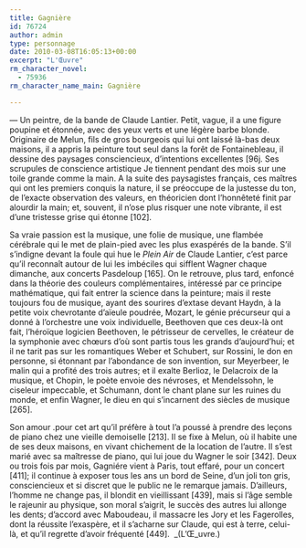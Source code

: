 ```yaml
---
title: Gagnière
id: 76724
author: admin
type: personnage
date: 2010-03-08T16:05:13+00:00
excerpt: "L'Œuvre"
rm_character_novel:
  - 75936
rm_character_name_main: Gagnière

---
```

— Un peintre, de la bande de Claude Lantier. Petit, vague, il a une figure poupine et étonnée, avec des yeux verts et une légère barbe blonde. Originaire de Melun, fils de gros bourgeois qui lui ont laissé là-bas deux maisons, il a appris la peinture tout seul dans la forêt de Fontainebleau, il dessine des paysages consciencieux, d&rsquo;intentions excellentes [96j. Ses scrupules de conscience artistique Je tiennent pendant des mois sur une toile grande comme la main. A la suite des paysagistes français, ces maîtres qui ont les premiers conquis la nature, il se préoccupe de la justesse du ton, de l&rsquo;exacte observation des valeurs, en théoricien dont l&rsquo;honnêteté finit par alourdir la main; et, souvent, il n&rsquo;ose plus risquer une note vibrante, il est d&rsquo;une tristesse grise qui étonne [102].

Sa vraie passion est la musique, une folie de musique, une flambée cérébrale qui le met de plain-pied avec les plus exaspérés de la bande. S&rsquo;il s&rsquo;indigne devant la foule qui hue le _Plein Air_ de Claude Lantier, c&rsquo;est parce qu&rsquo;il reconnaît autour de lui les imbéciles qui sifflent Wagner chaque dimanche, aux concerts Pasdeloup [165]. On le retrouve, plus tard, enfoncé dans la théorie des couleurs complémentaires, intéressé par ce principe mathématique, qui fait entrer la science dans la peinture; mais il reste toujours fou de musique, ayant des sourires d&rsquo;extase devant Haydn, à la petite voix chevrotante d&rsquo;aïeule poudrée, Mozart, le génie précurseur qui a donné à l&rsquo;orchestre une voix individuelle, Beethoven que ces deux-là ont fait, l&rsquo;héroïque logicien Beethoven, le pétrisseur de cervelles, le créateur de la symphonie avec chœurs d&rsquo;où sont partis tous les grands d&rsquo;aujourd&rsquo;hui; et il ne tarit pas sur les romantiques Weber et Schubert, sur Rossini, le don en personne, si étonnant par l&rsquo;abondance de son invention, sur Meyerbeer, le malin qui a profité des trois autres; et il exalte Berlioz, le Delacroix de la musique, et Chopin, le poète envoie des névroses, et Mendelssohn, le ciseleur impeccable, et Schumann, dont le chant plane sur les ruines du monde, et enfin Wagner, le dieu en qui s&rsquo;incarnent des siècles de musique [265].

Son amour .pour cet art qu&rsquo;il préfère à tout l&rsquo;a poussé à prendre des leçons de piano chez une vieille demoiselle [213]. Il se fixe à Melun, où il habite une de ses deux maisons, en vivant chichement de la location de l&rsquo;autre. Il s&rsquo;est marié avec sa maîtresse de piano, qui lui joue du Wagner le soir [342]. Deux ou trois fois par mois, Gagniére vient à Paris, tout effaré, pour un concert [411]; il continue à exposer tous les ans un bord de Seine, d&rsquo;un joli ton gris, consciencieux et si discret que le public ne le remarque jamais. D&rsquo;ailleurs, l&rsquo;homme ne change pas, il blondit en vieillissant [439], mais si l&rsquo;âge semble le rajeunir au physique, son moral s&rsquo;aigrit, le succès des autres lui allonge les dents; d&rsquo;accord avec Maboudeau, il massacre les Jory et les Fagerolles, dont la réussite l&rsquo;exaspère, et il s&rsquo;acharne sur Claude, qui est à terre, celui-là, et qu&rsquo;il regrette d&rsquo;avoir fréquenté [449].  _(L&rsquo;Œ_uvre.)